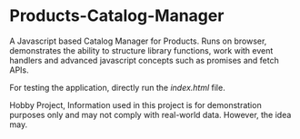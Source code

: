 # Products-Catalog-Manager

A Javascript based Catalog Manager for Products. 
Runs on browser, demonstrates the ability to structure library functions, work with event handlers and advanced javascript concepts such as promises and fetch APIs.

For testing the application, directly run the *index.html* file.

Hobby Project, Information used in this project is for demonstration purposes only and may not comply with real-world data. However, the idea may.
